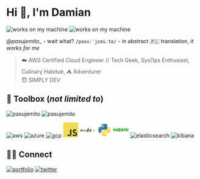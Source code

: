 
# Hi 👋, I'm Damian

<p align="left">
<img src="https://forthebadge.com/images/badges/works-on-my-machine.svg" alt="works on my machine" height="26" />
<img src="https://forthebadge.com/images/badges/contains-17-coffee-cups.svg" alt="works on my machine" height="26" />
</p>

_@pasujemito__ - wait what? `/pasuːˈjɛmiːtɒ/` - in abstract :poland: translation, _it works for me_

> ☁️ AWS Certified Cloud Engineer // Tech Geek, SysOps Enthusiast, Culinary Habitué, ⛺ Adventurer\
> 😈 SIMPLY DEV


## 🔪 Toolbox (_not limited to_)
<p align="left">
<img src="https://pasujemito-github-readme-stats-h6n9eh6z8-pasujemito.vercel.app/api?username=pasujemito&show_icons=true&count_private=true&hide=issues,prs&theme=onedark" alt="pasujemito" />
<img src="https://pasujemito-github-readme-stats-h6n9eh6z8-pasujemito.vercel.app/api/top-langs?username=pasujemito&show_icons=true&locale=en&layout=compact&theme=onedark" alt="pasujemito" />
</p>

<p align="left">
<img src="https://upload.wikimedia.org/wikipedia/commons/thumb/9/93/Amazon_Web_Services_Logo.svg/80px-Amazon_Web_Services_Logo.svg.png" alt="aws" height="40"/>
<img src="https://www.vectorlogo.zone/logos/microsoft_azure/microsoft_azure-icon.svg" alt="azure" width="40" height="40"/>
<img src="https://www.vectorlogo.zone/logos/google_cloud/google_cloud-icon.svg" alt="gcp" width="40" height="40"/>

<img src="https://raw.githubusercontent.com/devicons/devicon/master/icons/javascript/javascript-original.svg" alt="javascript" width="40" height="40"/>
<img src="https://raw.githubusercontent.com/devicons/devicon/master/icons/nodejs/nodejs-original-wordmark.svg" alt="nodejs" width="40" height="40"/>
<img src="https://raw.githubusercontent.com/devicons/devicon/master/icons/python/python-original.svg" alt="python" width="40" height="40"/> 

<img src="https://raw.githubusercontent.com/devicons/devicon/master/icons/nginx/nginx-original.svg" alt="nginx" width="40" height="40"/>
<img src="https://www.vectorlogo.zone/logos/elastic/elastic-icon.svg" alt="elasticsearch" width="40" height="40"/> 
<img src="https://www.vectorlogo.zone/logos/elasticco_kibana/elasticco_kibana-icon.svg" alt="kibana" width="40" height="40"/>
</p>

## 😶‍🌫️ Connect
[![portfolio](https://img.shields.io/badge/my_portfolio-000?style=for-the-badge&logo=ko-fi&logoColor=white)](https://damianjanik.com/)
[![twitter](https://img.shields.io/badge/twitter-1DA1F2?style=for-the-badge&logo=twitter&logoColor=white)](https://twitter.com/damianjanik_dev)